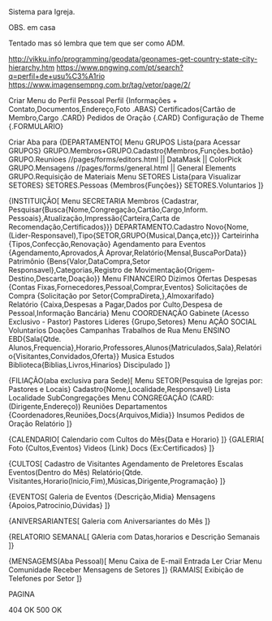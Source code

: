 Sistema para Igreja.

OBS. em casa

Tentado mas só lembra que tem que ser como ADM.

http://vikku.info/programming/geodata/geonames-get-country-state-city-hierarchy.htm
https://www.pngwing.com/pt/search?q=perfil+de+usu%C3%A1rio
https://www.imagensempng.com.br/tag/vetor/page/2/

Criar Menu do Perfil Pessoal
    Perfil {Informações + Contato,Documentos,Endereço,Foto .ABAS}
    Certificados{Cartão de Membro,Cargo .CARD}
    Pedidos de Oração {.CARD}
    Configuração de Theme {.FORMULARIO}

Criar Aba para {DEPARTAMENTO[
Menu GRUPOS 
    Lista{para Acessar GRUPOS}
    GRUPO.Membros+GRUPO.Cadastro{Membros,Funções.botão}
    GRUPO.Reunioes //pages/forms/editors.html || DataMask || ColorPick
    GRUPO.Mensagens //pages/forms/general.html || General Elements
    GRUPO.Requisição de Materiais 
Menu SETORES
    Lista{para Visualizar SETORES}
    SETORES.Pessoas {Membros{Funções}}
    SETORES.Voluntarios
]}

{INSTITUIÇÃO[
Menu SECRETARIA
    Membros {Cadastrar, Pesquisar{Busca{Nome,Congregação,Cartão,Cargo,Inform. Pessoais},Atualização,Impressão{Carteira,Carta de Recomendação,Certificados}}}
    DEPARTAMENTO.Cadastro Novo{Nome,(Lider-Responsavel),Tipo{SETOR,GRUPO{Musical,Dança,etc}}}
    Carteirinha {Tipos,Confecção,Renovação}
    Agendamento para Eventos {Agendamento,Aprovados,À Aprovar,Relatório{Mensal,BuscaPorData}}
    Patrimônio {Bens{Valor,DataCompra,Setor Responsavel},Categorias,Registro de  Movimentação{Origem-Destino,Descarte,Doação}}
Menu FINANCEIRO
    Dizimos
    Ofertas
    Despesas {Contas Fixas,Fornecedores,Pessoal,Comprar,Eventos}
    Solicitações de Compra {Solicitação por Setor{CompraDireta,},Almoxarifado}    
    Relatório {Caixa,Despesas a Pagar,Dados por Culto,Despesa de Pessoal,Informação Bancária}
Menu COORDENAÇÃO
    Gabinete (Acesso Exclusivo - Pastor)
    Pastores
    Lideres {Grupo,Setores}
Menu AÇÃO SOCIAL
    Voluntarios
    Doações
    Campanhas
    Trabalhos de Rua
Menu ENSINO
    EBD{Sala{Qtde. Alunos,Frequencia},Horario,Professores,Alunos{Matriculados,Sala},Relatório{Visitantes,Convidados,Oferta}}
    Musica
    Estudos
    Biblioteca{Biblias,Livros,Hinarios}
    Discipulado
]}

{FILIAÇÃO(aba exclusiva para Sede)[
Menu SETOR{Pesquisa de Igrejas por: Pastores e Locais}
    Cadastro{Nome,Localidade,Responsavel}
    Lista
    Localidade
    SubCongregações
Menu CONGREGAÇÃO (CARD: (Dirigente,Endereço))
    Reuniões
    Departamentos {Coordenadores,Reuniões,Docs{Arquivos,Midia}}
    Insumos
    Pedidos de Oração
    Relatório
]}

{CALENDARIO[
    Calendario com Cultos do Mês{Data e Horario}
]}
{GALERIA[
    Foto {Cultos,Eventos}
    Videos {Link}
    Docs {Ex:Certificados}
]}

{CULTOS[
    Cadastro de Visitantes
    Agendamento de Preletores
    Escalas
    Eventos(Dentro do Mês)
    Relatório{Qtde. Visitantes,Horario(Inicio,Fim),Músicas,Dirigente,Programação}
]}

{EVENTOS[
    Galeria de Eventos {Descrição,Midia}
    Mensagens {Apoios,Patrocinio,Dúvidas}
]}

{ANIVERSARIANTES[
    Galeria com Aniversariantes do Mês
]}

{RELATORIO SEMANAL[
    GAleria com Datas,horarios e Descrição Semanais 
]}

{MENSAGEMS(Aba Pessoal)[
Menu Caixa de E-mail
    Entrada
    Ler
    Criar
Menu Comunidade
    Receber Mensagens de Setores
]}
{RAMAIS[
    Exibição de Telefones por Setor
]}

PAGINA

404 OK
500 OK
